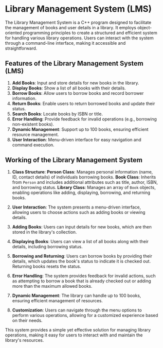 # Library Management System (LMS)
The Library Management System is a C++ program designed to facilitate the management of books and user details in a library. It employs object-oriented programming principles to create a structured and efficient system for handling various library operations. Users can interact with the system through a command-line interface, making it accessible and straightforward.

## Features of the Library Management System (LMS)
1. **Add Books**: Input and store details for new books in the library.
2. **Display Books**: Show a list of all books with their details.
3. **Borrow Books**: Allow users to borrow books and record borrower information.
4. **Return Books**: Enable users to return borrowed books and update their status.
5. **Search Books**: Locate books by ISBN or title.
6. **Error Handling**: Provide feedback for invalid operations (e.g., borrowing non-existent books).
7. **Dynamic Management**: Support up to 100 books, ensuring efficient resource management.
8. **User Interaction**: Menu-driven interface for easy navigation and command execution.

## Working of the Library Management System
1. **Class Structure**:
    **Person Class**: Manages personal information (name, ID, contact details) of individuals borrowing books.
    **Book Class**: Inherits from `Person` and includes additional attributes such as title, author, ISBN, and borrowing status.
    **Library Class**: Manages an array of `Book` objects, enabling operations like adding, displaying, borrowing, and returning books.

2. **User Interaction**:
    The system presents a menu-driven interface, allowing users to choose actions such as adding books or viewing details.

3. **Adding Books**:
    Users can input details for new books, which are then stored in the library's collection.

4. **Displaying Books**:
    Users can view a list of all books along with their details, including borrowing status.

5. **Borrowing and Returning**:
    Users can borrow books by providing their details, which updates the book's status to indicate it is checked out. Returning books resets the status.

6. **Error Handling**:
    The system provides feedback for invalid actions, such as attempting to borrow a book that is already checked out or adding more than the maximum allowed books.

7. **Dynamic Management**:
    The library can handle up to 100 books, ensuring efficient management of resources.

8. **Customization**:
    Users can navigate through the menu options to perform various operations, allowing for a customized experience based on their needs. 

This system provides a simple yet effective solution for managing library operations, making it easy for users to interact with and maintain the library's resources.
